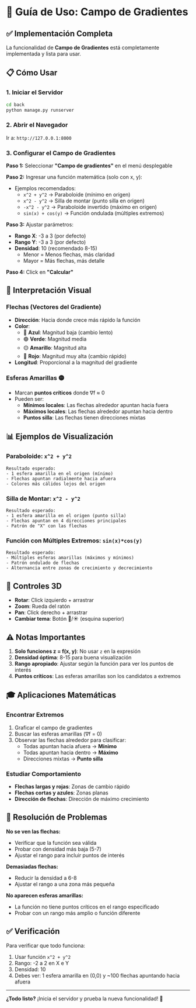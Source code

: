 # 🎯 Guía de Uso: Campo de Gradientes

## ✅ Implementación Completa

La funcionalidad de **Campo de Gradientes** está completamente implementada y lista para usar.

## 📋 Cómo Usar

### 1. Iniciar el Servidor
```bash
cd back
python manage.py runserver
```

### 2. Abrir el Navegador
Ir a: `http://127.0.0.1:8000`

### 3. Configurar el Campo de Gradientes

**Paso 1:** Seleccionar **"Campo de gradientes"** en el menú desplegable

**Paso 2:** Ingresar una función matemática (solo con x, y):
- Ejemplos recomendados:
  - `x^2 + y^2` → Paraboloide (mínimo en origen)
  - `x^2 - y^2` → Silla de montar (punto silla en origen)
  - `-x^2 - y^2` → Paraboloide invertido (máximo en origen)
  - `sin(x) + cos(y)` → Función ondulada (múltiples extremos)

**Paso 3:** Ajustar parámetros:
- **Rango X**: -3 a 3 (por defecto)
- **Rango Y**: -3 a 3 (por defecto)
- **Densidad**: 10 (recomendado 8-15)
  - Menor = Menos flechas, más claridad
  - Mayor = Más flechas, más detalle

**Paso 4:** Click en **"Calcular"**

## 🎨 Interpretación Visual

### Flechas (Vectores del Gradiente)
- **Dirección**: Hacia donde crece más rápido la función
- **Color**:
  - 🔵 **Azul**: Magnitud baja (cambio lento)
  - 🟢 **Verde**: Magnitud media
  - 🟡 **Amarillo**: Magnitud alta
  - 🔴 **Rojo**: Magnitud muy alta (cambio rápido)
- **Longitud**: Proporcional a la magnitud del gradiente

### Esferas Amarillas 🟡
- Marcan **puntos críticos** donde ∇f ≈ 0
- Pueden ser:
  - **Mínimos locales**: Las flechas alrededor apuntan hacia fuera
  - **Máximos locales**: Las flechas alrededor apuntan hacia dentro
  - **Puntos silla**: Las flechas tienen direcciones mixtas

## 📊 Ejemplos de Visualización

### Paraboloide: `x^2 + y^2`
```
Resultado esperado:
- 1 esfera amarilla en el origen (mínimo)
- Flechas apuntan radialmente hacia afuera
- Colores más cálidos lejos del origen
```

### Silla de Montar: `x^2 - y^2`
```
Resultado esperado:
- 1 esfera amarilla en el origen (punto silla)
- Flechas apuntan en 4 direcciones principales
- Patrón de "X" con las flechas
```

### Función con Múltiples Extremos: `sin(x)*cos(y)`
```
Resultado esperado:
- Múltiples esferas amarillas (máximos y mínimos)
- Patrón ondulado de flechas
- Alternancia entre zonas de crecimiento y decrecimiento
```

## 🔧 Controles 3D

- **Rotar**: Click izquierdo + arrastrar
- **Zoom**: Rueda del ratón
- **Pan**: Click derecho + arrastrar
- **Cambiar tema**: Botón 🌙/☀️ (esquina superior)

## ⚠️ Notas Importantes

1. **Solo funciones z = f(x, y)**: No usar `z` en la expresión
2. **Densidad óptima**: 8-15 para buena visualización
3. **Rango apropiado**: Ajustar según la función para ver los puntos de interés
4. **Puntos críticos**: Las esferas amarillas son los candidatos a extremos

## 🎓 Aplicaciones Matemáticas

### Encontrar Extremos
1. Graficar el campo de gradientes
2. Buscar las esferas amarillas (∇f = 0)
3. Observar las flechas alrededor para clasificar:
   - Todas apuntan hacia afuera → **Mínimo**
   - Todas apuntan hacia dentro → **Máximo**
   - Direcciones mixtas → **Punto silla**

### Estudiar Comportamiento
- **Flechas largas y rojas**: Zonas de cambio rápido
- **Flechas cortas y azules**: Zonas planas
- **Dirección de flechas**: Dirección de máximo crecimiento

## 🐛 Resolución de Problemas

**No se ven las flechas:**
- Verificar que la función sea válida
- Probar con densidad más baja (5-7)
- Ajustar el rango para incluir puntos de interés

**Demasiadas flechas:**
- Reducir la densidad a 6-8
- Ajustar el rango a una zona más pequeña

**No aparecen esferas amarillas:**
- La función no tiene puntos críticos en el rango especificado
- Probar con un rango más amplio o función diferente

## ✅ Verificación

Para verificar que todo funciona:
1. Usar función `x^2 + y^2`
2. Rango: -2 a 2 en X e Y
3. Densidad: 10
4. Debes ver: 1 esfera amarilla en (0,0) y ~100 flechas apuntando hacia afuera

---

**¿Todo listo?** ¡Inicia el servidor y prueba la nueva funcionalidad! 🚀
